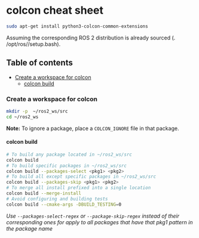 # colcon cheat sheet
```sh
sudo apt-get install python3-colcon-common-extensions
```

Assuming the corresponding ROS 2 distribution is already sourced (. /opt/ros/<distro>/setup.bash).

## Table of contents
* [Create a workspace for colcon](#Create-a-workspace-for-colcon)
  * [colcon build](#colcon-build)

### Create a workspace for colcon
```sh
mkdir -p  ~/ros2_ws/src
cd ~/ros2_ws
```

**Note:** To ignore a package, place a `COLCON_IGNORE` file in that package.

#### colcon build
```sh
# To build any package located in ~/ros2_ws/src
colcon build
# To build specific packages in ~/ros2_ws/src
colcon build --packages-select <pkg1> <pkg2>
# To build all except specific packages in ~/ros2_ws/src
colcon build --packages-skip <pkg1> <pkg2>
# To merge all install prefixed into a single location
colcon build --merge-install
# Avoid configuring and building tests
colcon build --cmake-args -DBUILD_TESTING=0
```
_Use `--packages-select-regex` or `--package-skip-regex` instead of their corresponding ones for apply to all packages that have that pkg1 pattern in the package name_
